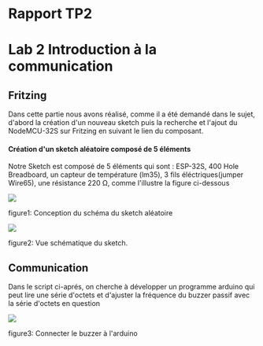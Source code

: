 <b><h1> Rapport TP2 </h1></b>

<h1>Lab 2 Introduction à la communication</h1>

<h2> Fritzing </h2>
<p> Dans cette partie nous avons réalisé, comme il a été demandé dans le sujet, d'abord la création d'un nouveau sketch puis la recherche et l'ajout du NodeMCU-32S sur Fritzing en suivant le lien du composant.</p>
<h4>Création d'un sketch aléatoire composé de 5 éléments</h4>
<p> Notre Sketch est composé de 5 éléments qui sont : ESP-32S, 400 Hole Breadboard, un capteur de température (lm35), 3 fils éléctriques(jumper Wire65), une résistance 220 Ω, comme l'illustre la figure ci-dessous</p>
<img src="https://github.com/institut-galilee/2020-smart-box/blob/master/lab/2/sketch.png"/>
<p> figure1: Conception du schéma du sketch aléatoire <p/>


<img src="https://github.com/institut-galilee/2020-smart-box/blob/master/lab/2/schematic.png"/>
<P> figure2: Vue schématique du sketch.<P/>


<h2> Communication </h2>
<p>Dans le script ci-aprés, on cherche à développer un programme arduino qui peut lire une série d'octets et d'ajuster la fréquence du buzzer passif avec la série d'octets en question</p>
<script src="https://github.com/institut-galilee/2020-smart-box/blob/master/lab/2/code1.ino"></script>


<img src="https://github.com/institut-galilee/2020-smart-box/blob/master/lab/2/buzzerPassif.jpg"/>
 <P>figure3: Connecter le buzzer à l'arduino<P/>
<img src=""/>
<P> <P/>
